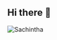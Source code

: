 ## Hi there 👋

![Sachintha](https://cardivo.vercel.app/api?name=Themi%20Sadas&description=Hi,%20Welcome%20To%20My%20Profile%20&image=https://i.ibb.co/ZzpKGjMZ/9464.jpg?v=4&s=10?v=4&backgroundColor=%23ecf0f1&instagram=sachi_ya_004&github=Sachinthafdo&twitter=&pattern=leaf&colorPattern=%23eaeaea)



<!--
**THEMISADAS2007/THEMISADAS2007** is a ✨ _special_ ✨ repository because its `README.md` (this file) appears on your GitHub profile.

Here are some ideas to get you started:

- 🔭 I’m currently working on ...
- 🌱 I’m currently learning ...
- 👯 I’m looking to collaborate on ...
- 🤔 I’m looking for help with ...
- 💬 Ask me about ...
- 📫 How to reach me: ...
- 😄 Pronouns: ...
- ⚡ Fun fact: ...
-->
